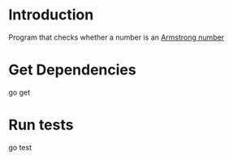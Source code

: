 # Introduction

Program that checks whether a number is an [Armstrong number](https://en.wikipedia.org/wiki/Narcissistic_number)  

# Get Dependencies

go get   

# Run tests

go test